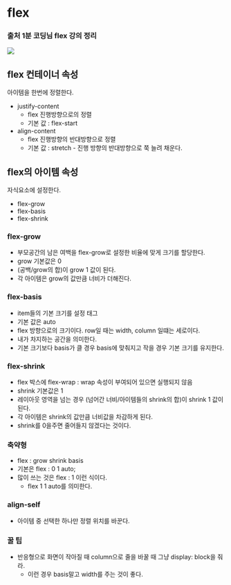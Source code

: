 # flex

### 출처 1분 코딩님 flex 강의 정리

<img src="https://s3.us-west-2.amazonaws.com/secure.notion-static.com/c38322d9-89d1-47d9-99b7-d35c9dcca753/CSS-2.jpg?X-Amz-Algorithm=AWS4-HMAC-SHA256&X-Amz-Content-Sha256=UNSIGNED-PAYLOAD&X-Amz-Credential=AKIAT73L2G45EIPT3X45%2F20220104%2Fus-west-2%2Fs3%2Faws4_request&X-Amz-Date=20220104T163447Z&X-Amz-Expires=86400&X-Amz-Signature=7d71b97f65ffa0e5bd550b9f592c966072b77b15cf9892364026c891be16e430&X-Amz-SignedHeaders=host&response-content-disposition=filename%20%3D%22CSS-2.jpg%22&x-id=GetObject">

## flex 컨테이너 속성

아이템을 한번에 정렬한다.

- justify-content
  - flex 진행방향으로의 정렬
  - 기본 값 : flex-start
- align-content
  - flex 진행방향의 반대방향으로 정렬
  - 기본 값 : stretch - 진행 방향의 반대방향으로 쭉 늘려 채운다.

## flex의 아이템 속성

자식요소에 설정한다.

- flex-grow
- flex-basis
- flex-shrink

### flex-grow

- 부모공간의 남은 여백을 flex-grow로 설정한 비율에 맞게 크기를 할당한다.
- grow 기본값은 0
- (공백/grow의 합)이 grow 1 값이 된다.
- 각 아이템은 grow의 값만큼 너비가 더해진다.

### flex-basis

- item들의 기본 크기를 설정 태그
- 기본 값은 auto
- flex 방향으로의 크기이다. row일 때는 width, column 일떄는 세로이다.
- 내가 차지하는 공간을 의미한다.
- 기본 크기보다 basis가 클 경우 basis에 맞춰지고 작을 경우 기본 크기를 유지한다.

### flex-shrink

- flex 박스에 flex-wrap : wrap 속성이 부여되어 있으면 실행되지 않음
- shrink 기본값은 1
- 레이아웃 영역을 넘는 경우 (넘어간 너비/아이템들의 shrink의 합)이 shrink 1 값이 된다.
- 각 아이템은 shrink의 값만큼 너비값을 차감하게 된다.
- shrink를 0을주면 줄어들지 않겠다는 것이다.

### 축약형

- flex : grow shrink basis
- 기본은 flex : 0 1 auto;
- 많이 쓰는 것은 flex : 1 이런 식이다.
  - flex 1 1 auto를 의미한다.

### align-self

- 아이템 중 선택한 하나만 정렬 위치를 바꾼다.

### 꿀 팁

- 반응형으로 화면이 작아질 때 column으로 줄을 바꿀 때 그냥 display: block을 줘라.
  - 이런 경우 basis말고 width를 주는 것이 좋다.
